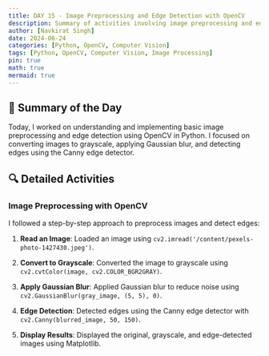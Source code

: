 ```yaml
---
title: DAY 15 - Image Preprocessing and Edge Detection with OpenCV
description: Summary of activities involving image preprocessing and edge detection using OpenCV.
author: [Navkirat Singh]
date: 2024-06-24
categories: [Python, OpenCV, Computer Vision]
tags: [Python, OpenCV, Computer Vision, Image Processing]
pin: true
math: true
mermaid: true
---
```



## 📝 Summary of the Day
Today, I worked on understanding and implementing basic image preprocessing and edge detection using OpenCV in Python. I focused on converting images to grayscale, applying Gaussian blur, and detecting edges using the Canny edge detector.

## 🔍 Detailed Activities
### Image Preprocessing with OpenCV
I followed a step-by-step approach to preprocess images and detect edges:
1. **Read an Image**: Loaded an image using `cv2.imread('/content/pexels-photo-1427430.jpeg')`.

2. **Convert to Grayscale**: Converted the image to grayscale using `cv2.cvtColor(image, cv2.COLOR_BGR2GRAY)`.

3. **Apply Gaussian Blur**: Applied Gaussian blur to reduce noise using `cv2.GaussianBlur(gray_image, (5, 5), 0)`.

4. **Edge Detection**: Detected edges using the Canny edge detector with `cv2.Canny(blurred_image, 50, 150)`.

5. **Display Results**: Displayed the original, grayscale, and edge-detected images using Matplotlib.
